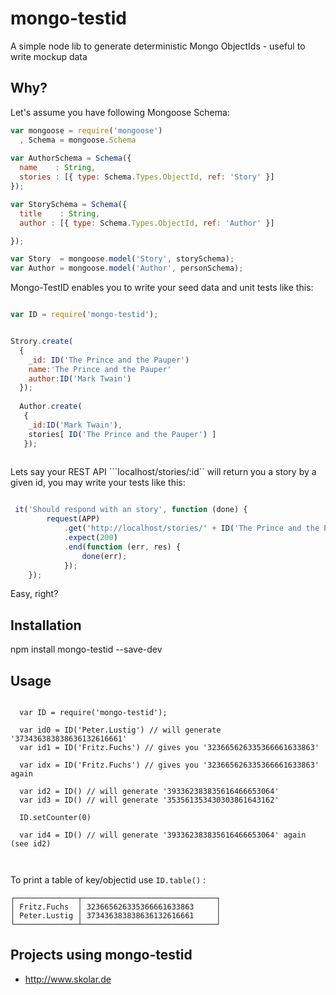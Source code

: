 # mongo-testid
A simple node lib to generate deterministic Mongo ObjectIds - useful to write mockup data


## Why?

Let's assume you have following Mongoose Schema:

```javascript
var mongoose = require('mongoose')
  , Schema = mongoose.Schema
  
var AuthorSchema = Schema({
  name    : String,
  stories : [{ type: Schema.Types.ObjectId, ref: 'Story' }]
});

var StorySchema = Schema({
  title    : String,
  author : [{ type: Schema.Types.ObjectId, ref: 'Author' }]

});

var Story  = mongoose.model('Story', storySchema);
var Author = mongoose.model('Author', personSchema);
```

 Mongo-TestID enables you to write your seed data and unit tests like this:

```javascript

var ID = require('mongo-testid');


Strory.create(
  {
    _id: ID('The Prince and the Pauper')
    name:'The Prince and the Pauper'
    author:ID('Mark Twain')
  });
  
  Author.create( 
   {
    _id:ID('Mark Twain'),
    stories[ ID('The Prince and the Pauper') ]
   });
 
```

Lets say your REST API ```localhost/stories/:id`` will return you a story by a given id, you may write your tests like this:

```javascript

 it('Should respond with an story', function (done) {
        request(APP)
            .get('http://localhost/stories/' + ID('The Prince and the Pauper'))
            .expect(200)
            .end(function (err, res) {
                done(err);
            });
    });
```

Easy, right?

## Installation

   npm install mongo-testid --save-dev
   


## Usage

```

  var ID = require('mongo-testid');
  
  var id0 = ID('Peter.Lustig') // will generate '373436383838636132616661'
  var id1 = ID('Fritz.Fuchs') // gives you '323665626335366661633863'
  
  var idx = ID('Fritz.Fuchs') // gives you '323665626335366661633863' again
  
  var id2 = ID() // will generate '393362383835616466653064'
  var id3 = ID() // will generate '353561353430303861643162'
  
  ID.setCounter(0)
  
  var id4 = ID() // will generate '393362383835616466653064' again (see id2)
  
  
```

To print a table of key/objectid use ``ID.table()`` :

```
┌──────────────┬──────────────────────────────┐
│ Fritz.Fuchs  │ 323665626335366661633863     │
│ Peter.Lustig │ 373436383838636132616661     │
└──────────────┴──────────────────────────────┘
```


## Projects using mongo-testid

* http://www.skolar.de 
